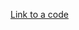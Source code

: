 [Link to a code](https://github.com/github/training-kit/blob/master/resources/learning-path/index.html#L32)

